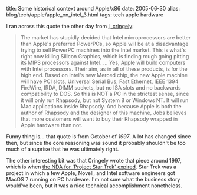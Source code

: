 title: Some historical context around Apple/x86
date: 2005-06-30
alias: blog/tech/apple/apple_on_intel_3.html
tags: tech apple hardware

I ran across this quote the other day from
<a href="http://www.pbs.org/cringely/pulpit/pulpit19971014.html">I, cringely</a>:

> The market has stupidly decided that Intel microprocessors are better
> than Apple's preferred PowerPCs, so Apple will be at a disadvantage trying
> to sell PowerPC machines into the Intel market. This is what's right now
> killing Silicon Graphics, which is finding rough going pitting its MIPS
> processors against Intel. ... Yes, Apple will build computers with Intel
> processors. Their aim, as in all of these products, is for the high end.
> Based on Intel's new Merced chip, the new Apple machine will have PCI
> slots, Universal Serial Bus, Fast Ethernet, IEEE 1394 FireWire, IRDA,
> DIMM sockets, but no ISA slots and no backwards compatibility to DOS. So
> this is NOT a PC in the strictest sense, since it will only run Rhapsody,
> but not System 8 or Windows NT. It will run Mac applications inside Rhapsody.
> And because Apple is both the author of Rhapsody and the designer of this
> machine, Jobs believes that more customers will want to buy their Rhapsody
> wrapped in Apple hardware than not.

Funny thing is... that quote is from October of *1997*. A lot
has changed since then, but since the core reasoning was sound it
probably shouldn't be too much of a suprise that he was ultimately
right.

The other interesting bit was that Cringely wrote that piece around 1997,
which is when <a href="http://www.pbs.org/cringely/pulpit/pulpit19971113.html">
the NDA for 'Project Star Trek' expired</a>. Star Trek was a project in
which a few Apple, Novell, and Intel software engineers got MacOS 7 running
on PC hardware. I'm not sure what the business story would've been, but 
it was a nice technical accomplishment nonetheless.
